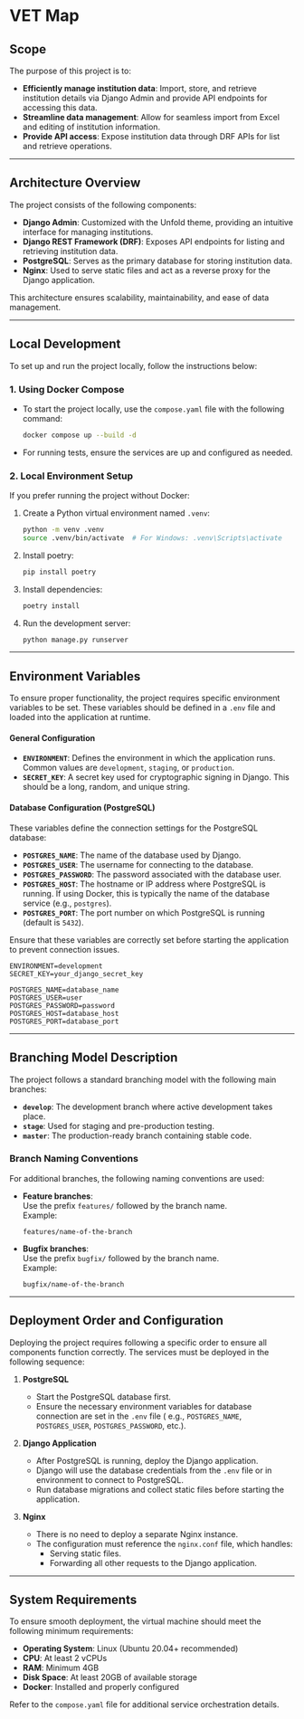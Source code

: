 # VET Map

## Scope

The purpose of this project is to:

- **Efficiently manage institution data**: Import, store, and retrieve institution details via Django Admin and provide
  API endpoints for accessing this data.
- **Streamline data management**: Allow for seamless import from Excel and editing of institution information.
- **Provide API access**: Expose institution data through DRF APIs for list and retrieve operations.

---

## Architecture Overview

The project consists of the following components:

- **Django Admin**: Customized with the Unfold theme, providing an intuitive interface for managing institutions.
- **Django REST Framework (DRF)**: Exposes API endpoints for listing and retrieving institution data.
- **PostgreSQL**: Serves as the primary database for storing institution data.
- **Nginx**: Used to serve static files and act as a reverse proxy for the Django application.

This architecture ensures scalability, maintainability, and ease of data management.

---

## Local Development

To set up and run the project locally, follow the instructions below:

### 1. Using Docker Compose

- To start the project locally, use the `compose.yaml` file with the following command:
  ```bash
  docker compose up --build -d
  ```
- For running tests, ensure the services are up and configured as needed.

### 2. Local Environment Setup

If you prefer running the project without Docker:

1. Create a Python virtual environment named `.venv`:
   ```bash
   python -m venv .venv
   source .venv/bin/activate  # For Windows: .venv\Scripts\activate
   ```
2. Install poetry:
   ```bash
   pip install poetry
   ```
3. Install dependencies:
   ```bash
   poetry install
   ```
3. Run the development server:
   ```bash
   python manage.py runserver
   ```

---

## Environment Variables

To ensure proper functionality, the project requires specific environment variables to be set. These variables should be
defined in a `.env` file and loaded into the application at runtime.

#### **General Configuration**

- **`ENVIRONMENT`**: Defines the environment in which the application runs. Common values are `development`, `staging`,
  or `production`.
- **`SECRET_KEY`**: A secret key used for cryptographic signing in Django. This should be a long, random, and unique
  string.

#### **Database Configuration (PostgreSQL)**

These variables define the connection settings for the PostgreSQL database:

- **`POSTGRES_NAME`**: The name of the database used by Django.
- **`POSTGRES_USER`**: The username for connecting to the database.
- **`POSTGRES_PASSWORD`**: The password associated with the database user.
- **`POSTGRES_HOST`**: The hostname or IP address where PostgreSQL is running. If using Docker, this is typically the
  name of the database service (e.g., `postgres`).
- **`POSTGRES_PORT`**: The port number on which PostgreSQL is running (default is `5432`).

Ensure that these variables are correctly set before starting the application to prevent connection issues.

```env
ENVIRONMENT=development
SECRET_KEY=your_django_secret_key

POSTGRES_NAME=database_name
POSTGRES_USER=user
POSTGRES_PASSWORD=password
POSTGRES_HOST=database_host
POSTGRES_PORT=database_port
```

---

## Branching Model Description

The project follows a standard branching model with the following main branches:

- **`develop`**: The development branch where active development takes place.
- **`stage`**: Used for staging and pre-production testing.
- **`master`**: The production-ready branch containing stable code.

### Branch Naming Conventions

For additional branches, the following naming conventions are used:

- **Feature branches**:\
  Use the prefix `features/` followed by the branch name.\
  Example:
  ```plaintext
  features/name-of-the-branch
  ```
- **Bugfix branches**:\
  Use the prefix `bugfix/` followed by the branch name.\
  Example:
  ```plaintext
  bugfix/name-of-the-branch
  ```

---

## **Deployment Order and Configuration**

Deploying the project requires following a specific order to ensure all components function correctly. The services must
be deployed in the following sequence:

1. **PostgreSQL**
    - Start the PostgreSQL database first.
    - Ensure the necessary environment variables for database connection are set in the `.env` file (
      e.g., `POSTGRES_NAME`, `POSTGRES_USER`, `POSTGRES_PASSWORD`, etc.).

2. **Django Application**
    - After PostgreSQL is running, deploy the Django application.
    - Django will use the database credentials from the `.env` file or in environment to connect to PostgreSQL.
    - Run database migrations and collect static files before starting the application.

3. **Nginx**
    - There is no need to deploy a separate Nginx instance.
    - The configuration must reference the `nginx.conf` file, which handles:
        - Serving static files.
        - Forwarding all other requests to the Django application.

---

## **System Requirements**

To ensure smooth deployment, the virtual machine should meet the following minimum requirements:

- **Operating System**: Linux (Ubuntu 20.04+ recommended)
- **CPU**: At least 2 vCPUs
- **RAM**: Minimum 4GB
- **Disk Space**: At least 20GB of available storage
- **Docker**: Installed and properly configured

Refer to the `compose.yaml` file for additional service orchestration details.